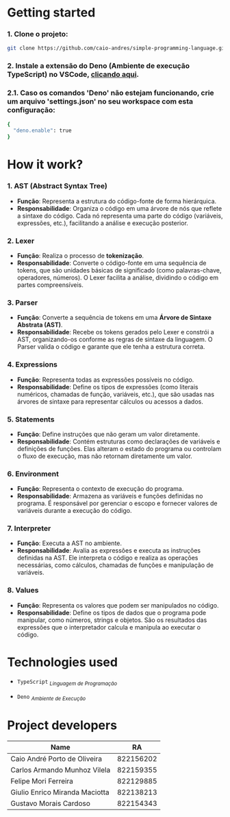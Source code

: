 # Getting started

### 1. Clone o projeto:

```bash
git clone https://github.com/caio-andres/simple-programming-language.git
```

### 2. Instale a extensão do Deno (Ambiente de execução TypeScript) no VSCode, [clicando aqui](https://marketplace.visualstudio.com/items?itemName=denoland.vscode-deno).

### 2.1. Caso os comandos 'Deno' não estejam funcionando, crie um arquivo 'settings.json' no seu workspace com esta configuração:

```bash
{
  "deno.enable": true
}
```

# How it work?

### 1. **AST (Abstract Syntax Tree)**

- **Função**: Representa a estrutura do código-fonte de forma hierárquica.
- **Responsabilidade**: Organiza o código em uma árvore de nós que reflete a sintaxe do código. Cada nó representa uma parte do código (variáveis, expressões, etc.), facilitando a análise e execução posterior.

### 2. **Lexer**

- **Função**: Realiza o processo de **tokenização**.
- **Responsabilidade**: Converte o código-fonte em uma sequência de tokens, que são unidades básicas de significado (como palavras-chave, operadores, números). O Lexer facilita a análise, dividindo o código em partes compreensíveis.

### 3. **Parser**

- **Função**: Converte a sequência de tokens em uma **Árvore de Sintaxe Abstrata (AST)**.
- **Responsabilidade**: Recebe os tokens gerados pelo Lexer e constrói a AST, organizando-os conforme as regras de sintaxe da linguagem. O Parser valida o código e garante que ele tenha a estrutura correta.

### 4. **Expressions**

- **Função**: Representa todas as expressões possíveis no código.
- **Responsabilidade**: Define os tipos de expressões (como literais numéricos, chamadas de função, variáveis, etc.), que são usadas nas árvores de sintaxe para representar cálculos ou acessos a dados.

### 5. **Statements**

- **Função**: Define instruções que não geram um valor diretamente.
- **Responsabilidade**: Contém estruturas como declarações de variáveis e definições de funções. Elas alteram o estado do programa ou controlam o fluxo de execução, mas não retornam diretamente um valor.

### 6. **Environment**

- **Função**: Representa o contexto de execução do programa.
- **Responsabilidade**: Armazena as variáveis e funções definidas no programa. É responsável por gerenciar o escopo e fornecer valores de variáveis durante a execução do código.

### 7. **Interpreter**

- **Função**: Executa a AST no ambiente.
- **Responsabilidade**: Avalia as expressões e executa as instruções definidas na AST. Ele interpreta o código e realiza as operações necessárias, como cálculos, chamadas de funções e manipulação de variáveis.

### 8. **Values**

- **Função**: Representa os valores que podem ser manipulados no código.
- **Responsabilidade**: Define os tipos de dados que o programa pode manipular, como números, strings e objetos. São os resultados das expressões que o interpretador calcula e manipula ao executar o código.

# Technologies used

- `TypeScript` <sub>_Linguagem de Programação_</sub>

- `Deno` <sub>_Ambiente de Execução_</sub>

# Project developers

| Name                           | RA        |
| ------------------------------ | --------- |
| Caio André Porto de Oliveira   | 822156202 |
| Carlos Armando Munhoz Vilela   | 822159355 |
| Felipe Mori Ferreira           | 822129885 |
| Giulio Enrico Miranda Maciotta | 822138213 |
| Gustavo Morais Cardoso         | 822154343 |
